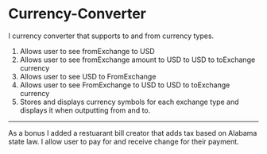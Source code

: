 # Currency-Converter
I currency converter that supports to and from currency types.
1. Allows user to see fromExchange to USD
2. Allows user to see fromExchange amount to USD to USD to toExchange currency
3. Allows user to see USD to FromExchange
4. Allows user to see FromExchange to USD to USD to toExchange currency
5. Stores and displays currency symbols for each exchange type and displays it when outputting from and to. 
***
As a bonus I added a restuarant bill creator that adds tax based on Alabama state law.
I allow user to pay for and receive change for their payment.
